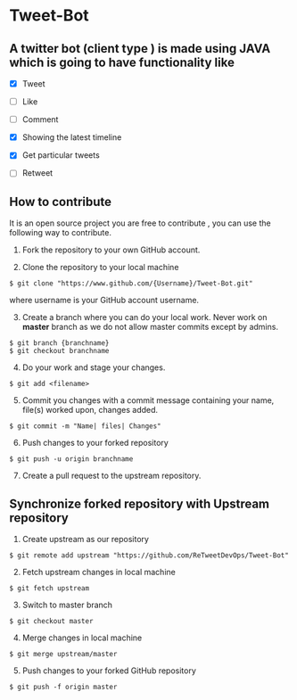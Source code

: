 # Tweet-Bot
## A twitter bot (client type ) is made using JAVA which is going to have functionality like
- [x] Tweet

- [ ] Like

- [ ] Comment 

- [x] Showing the latest timeline 

- [x] Get particular tweets
 
- [ ] Retweet

## How to contribute

It is an open source project you are free to contribute , you can use the following way to contribute.

1. Fork the repository to your own GitHub account.

2. Clone the repository to your local machine
```
$ git clone "https://www.github.com/{Username}/Tweet-Bot.git"
```
where username is your GitHub account username.

3. Create a branch where you can do your local work.
Never work on **master** branch as we do not allow master commits except by admins.
```
$ git branch {branchname}
$ git checkout branchname
```

4. Do your work and stage your changes.
```
$ git add <filename>
```

5. Commit you changes with a commit message containing your name, file(s) worked upon, changes added.
```
$ git commit -m "Name| files| Changes"
```

6. Push changes to your forked repository
```
$ git push -u origin branchname
```
7. Create a pull request to the upstream repository.

## Synchronize forked repository with Upstream repository

1. Create upstream as our repository
```
$ git remote add upstream "https://github.com/ReTweetDevOps/Tweet-Bot"
```

2. Fetch upstream changes in local machine
```
$ git fetch upstream
```

3. Switch to master branch
```
$ git checkout master
```

4. Merge changes in local machine
```
$ git merge upstream/master
```

5. Push changes to your forked GitHub repository
```
$ git push -f origin master
```


